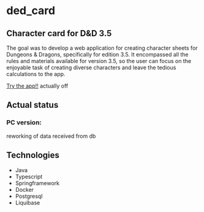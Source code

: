 # ded_card
## Character card for D&D 3.5
The goal was to develop a web application for creating character sheets for Dungeons & Dragons, specifically for edition 3.5. It encompassed all the rules and materials available for version 3.5, so the user can focus on the enjoyable task of creating diverse characters and leave the tedious calculations to the app.

[Try the app!!](http://bucket-ded-card.s3-website.eu-central-1.amazonaws.com/) actually off

## Actual status
### PC version:
reworking of data received from db

## Technologies
- Java
- Typescript
- Springframework
- Docker
- Postgresql
- Liquibase
